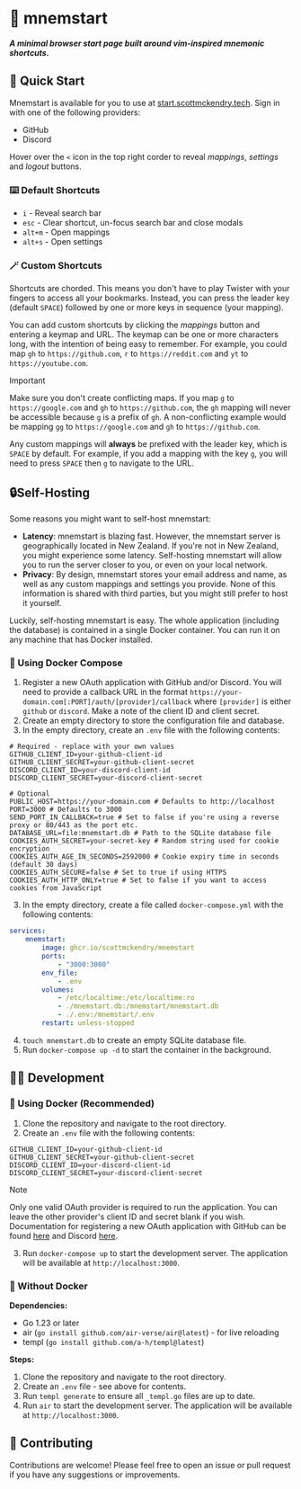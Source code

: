 # 🧠 mnemstart

**_A minimal browser start page built around vim-inspired mnemonic shortcuts._**

## 🚀 Quick Start

Mnemstart is available for you to use at [start.scottmckendry.tech](https://start.scottmckendry.tech). Sign in with one of the following providers:

-   GitHub
-   Discord

Hover over the `<` icon in the top right corder to reveal _mappings_, _settings_ and _logout_ buttons.

### ⌨️ Default Shortcuts

-   `i` - Reveal search bar
-   `esc` - Clear shortcut, un-focus search bar and close modals
-   `alt+m` - Open mappings
-   `alt+s` - Open settings

### 🪄 Custom Shortcuts

Shortcuts are chorded. This means you don't have to play Twister with your fingers to access all your bookmarks. Instead, you can press the leader key (default `SPACE`) followed by one or more keys in sequence (your mapping).

You can add custom shortcuts by clicking the _mappings_ button and entering a keymap and URL. The keymap can be one or more characters long, with the intention of being easy to remember. For example, you could map `gh` to `https://github.com`, `r` to `https://reddit.com` and `yt` to `https://youtube.com`.

> [!IMPORTANT]
> Make sure you don't create conflicting maps. If you map `g` to `https://google.com` and `gh` to `https://github.com`, the `gh` mapping will never be accessible because `g` is a prefix of `gh`.
> A non-conflicting example would be mapping `gg` to `https://google.com` and `gh` to `https://github.com`.

Any custom mappings will **always** be prefixed with the leader key, which is `SPACE` by default. For example, if you add a mapping with the key `g`, you will need to press `SPACE` then `g` to navigate to the URL.

## 🔒Self-Hosting

Some reasons you might want to self-host mnemstart:

-   **Latency**: mnemstart is blazing fast. However, the mnemstart server is geographically located in New Zealand. If you're not in New Zealand, you might experience some latency. Self-hosting mnemstart will allow you to run the server closer to you, or even on your local network.
-   **Privacy**: By design, mnemstart stores your email address and name, as well as any custom mappings and settings you provide. None of this information is shared with third parties, but you might still prefer to host it yourself.

Luckily, self-hosting mnemstart is easy. The whole application (including the database) is contained in a single Docker container. You can run it on any machine that has Docker installed.

### 🐋 Using Docker Compose

1. Register a new OAuth application with GitHub and/or Discord. You will need to provide a callback URL in the format `https://your-domain.com[:PORT]/auth/[provider]/callback` where `[provider]` is either `github` or `discord`. Make a note of the client ID and client secret.
2. Create an empty directory to store the configuration file and database.
3. In the empty directory, create an `.env` file with the following contents:

```env
# Required - replace with your own values
GITHUB_CLIENT_ID=your-github-client-id
GITHUB_CLIENT_SECRET=your-github-client-secret
DISCORD_CLIENT_ID=your-discord-client-id
DISCORD_CLIENT_SECRET=your-discord-client-secret

# Optional
PUBLIC_HOST=https://your-domain.com # Defaults to http://localhost
PORT=3000 # Defaults to 3000
SEND_PORT_IN_CALLBACK=true # Set to false if you're using a reverse proxy or 80/443 as the port etc.
DATABASE_URL=file:mnemstart.db # Path to the SQLite database file
COOKIES_AUTH_SECRET=your-secret-key # Random string used for cookie encryption
COOKIES_AUTH_AGE_IN_SECONDS=2592000 # Cookie expiry time in seconds (default 30 days)
COOKIES_AUTH_SECURE=false # Set to true if using HTTPS
COOKIES_AUTH_HTTP_ONLY=true # Set to false if you want to access cookies from JavaScript
```

3. In the empty directory, create a file called `docker-compose.yml` with the following contents:

```yml
services:
    mnemstart:
        image: ghcr.io/scottmckendry/mnemstart
        ports:
            - "3000:3000"
        env_file:
            - .env
        volumes:
            - /etc/localtime:/etc/localtime:ro
            - ./mnemstart.db:/mnemstart/mnemstart.db
            - ./.env:/mnemstart/.env
        restart: unless-stopped
```

4. `touch mnemstart.db` to create an empty SQLite database file.
5. Run `docker-compose up -d` to start the container in the background.

## 🧑‍💻 Development

### 🐋 Using Docker (Recommended)

1. Clone the repository and navigate to the root directory.
2. Create an `.env` file with the following contents:

```env
GITHUB_CLIENT_ID=your-github-client-id
GITHUB_CLIENT_SECRET=your-github-client-secret
DISCORD_CLIENT_ID=your-discord-client-id
DISCORD_CLIENT_SECRET=your-discord-client-secret
```

> [!NOTE]
> Only one valid OAuth provider is required to run the application. You can leave the other provider's client ID and secret blank if you wish.
> Documentation for registering a new OAuth application with GitHub can be found [here](https://docs.github.com/en/developers/apps/building-oauth-apps/creating-an-oauth-app) and Discord [here](https://discord.com/developers/docs/topics/oauth2).

3. Run `docker-compose up` to start the development server. The application will be available at `http://localhost:3000`.

### 🚀 Without Docker

**Dependencies:**

-   Go 1.23 or later
-   air (`go install github.com/air-verse/air@latest`) - for live reloading
-   templ (`go install github.com/a-h/templ@latest`)

**Steps:**

1. Clone the repository and navigate to the root directory.
2. Create an `.env` file - see above for contents.
3. Run `templ generate` to ensure all `_templ.go` files are up to date.
4. Run `air` to start the development server. The application will be available at `http://localhost:3000`.

## 🤝 Contributing

Contributions are welcome! Please feel free to open an issue or pull request if you have any suggestions or improvements.
